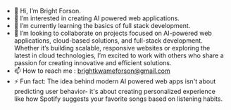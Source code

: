 - 👋 Hi, I’m Bright Forson.
- 👀 I’m interested in creating AI powered web applications.
- 🌱 I’m currently learning the basics of full stack development.
- 💞️ I’m looking to collaborate on projects focused on AI-powered web applications, cloud-based solutions, and full-stack development. Whether it’s building scalable, responsive websites or exploring the latest in cloud technologies, I’m excited to work with others who share a passion for creating innovative and efficient solutions.
- 📫 How to reach me : brightkwameforson@gmail.com
- ⚡ Fun fact: The idea behind modern AI powered web apps isn't about predicting user behavior- it's about creating personalized experience like how Spotify suggests your favorite songs based on listening habits.

<!---
BrightForson/BrightForson is a ✨ special ✨ repository because its `README.md` (this file) appears on your GitHub profile.
You can click the Preview link to take a look at your changes.
--->
